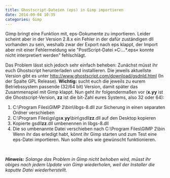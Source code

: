 ```yaml
---
title: Ghostscript-Dateien (eps) in Gimp importieren
date: 2014-09-04 10:35
categories: Gimp
---
```


Gimp bringt eine Funktion mit, eps-Dokumente zu importieren. Leider scheint aber in der Version 2.8.x ein Fehler in der dafür zuständigen dll vorhanden zu sein, weshalb zwar der Export nach eps klappt, der Import aber mit einer Fehlermeldung wie "PostScript-Datei »C:\...\*.eps« konnte nicht interpretiert werden" fehlschlägt.

<!--more-->

Das Problem lässt sich jedoch sehr einfach beheben:
Zunächst müsst ihr euch Ghostscript herunterladen und installieren. Die jeweils aktuellste Version gibt es unter http://www.ghostscript.com/download/gsdnld.html (In der Spalte GPL Release). **Wichtig:** sucht euch die jeweils zu eurem Betriebssystem passende (32/64 bit) Version, damit später das Zusammenspiel mit Gimp klappt.
Nun geht ihr folgendermaßen vor (**x.yy** ist die Ghostscript-Version, **zz** ist die bit-Zahl eures Systems, also 32 oder 64):

1.  C:\Program Files\GIMP 2\bin\libgs-8.dll zur Sicherung in einen separaten Ordner verschieben
2.  C:\Program Files\gs\gs**x**.**yy**\bin\gsdll**zz**.dll auf den Desktop kopieren
3.  Kopierte gsdll**zz**.dll umbenennen in libgs-8.dll
4.  Die so umbenannte Datei verschieben nach C:\Program Files\GIMP 2\bin\
Wenn ihr das erledigt habt, könnt ihr Gimp starten und zum Test eine eps-Datei importieren. Nun sollte alles wie gewünscht funktionieren.

&nbsp;

_**Hinweis:** Solange das Problem in Gimp nicht behoben wird, müsst ihr obiges nach jedem Update von Gimp wiederholen, weil der Installer die kaputte Datei wiederherstellt._